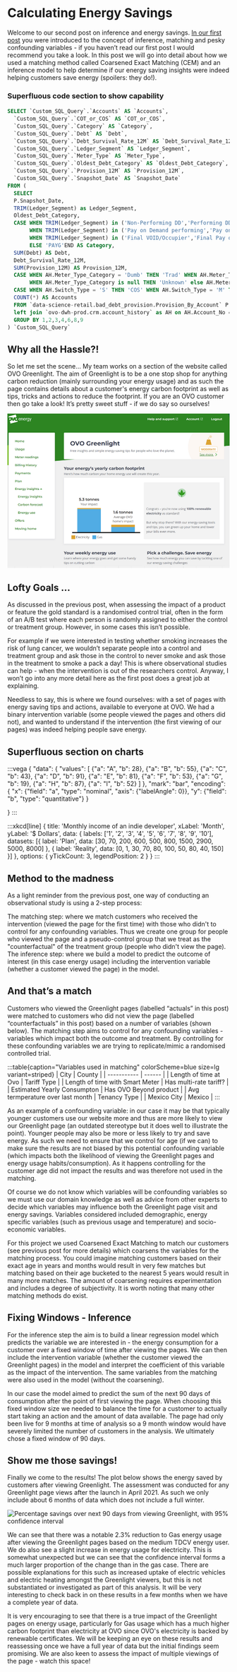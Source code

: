 # Calculating Energy Savings

Welcome to our second post on inference and energy savings. [In our first post](https://tech.ovoenergy.com/inference-in-observational-studies/) you were introduced to the concept of inference, matching and pesky confounding variables - if you haven’t read our first post I would recommend you take a look. In this post we will go into detail about how we used a matching method called Coarsened Exact Matching (CEM) and an inference model to help determine if our energy saving insights were indeed helping customers save energy (spoilers: they do!).

### Superfluous code section to show capability

```sql
SELECT `Custom_SQL_Query`.`Accounts` AS `Accounts`,
  `Custom_SQL_Query`.`COT_or_COS` AS `COT_or_COS`,
  `Custom_SQL_Query`.`Category` AS `Category`,
  `Custom_SQL_Query`.`Debt` AS `Debt`,
  `Custom_SQL_Query`.`Debt_Survival_Rate_12M` AS `Debt_Survival_Rate_12M`,
  `Custom_SQL_Query`.`Ledger_Segment` AS `Ledger_Segment`,
  `Custom_SQL_Query`.`Meter_Type` AS `Meter_Type`,
  `Custom_SQL_Query`.`Oldest_Debt_Category` AS `Oldest_Debt_Category`,
  `Custom_SQL_Query`.`Provision_12M` AS `Provision_12M`,
  `Custom_SQL_Query`.`Snapshot_Date` AS `Snapshot_Date`
FROM (
  SELECT  
  P.Snapshot_Date,
  TRIM(Ledger_Segment) as Ledger_Segment, 
  Oldest_Debt_Category, 
  CASE WHEN TRIM(Ledger_Segment) in ('Non-Performing DD','Performing DD') THEN 'Direct Debit'
       WHEN TRIM(Ledger_Segment) in ('Pay on Demand performing','Pay on Demand non-performing','Payment Plan','VOID/Occupier') THEN 'Pay on Demand'
       WHEN TRIM(Ledger_Segment) in ('Final VOID/Occupier','Final Pay on Demand','Final DD') THEN 'Final'
       ELSE 'PAYG'END AS Category,
  SUM(Debt) AS Debt, 
  Debt_Survival_Rate_12M, 
  SUM(Provision_12M) AS Provision_12M,
  CASE WHEN AH.Meter_Type_Category = 'Dumb' THEN 'Trad' WHEN AH.Meter_Type_Category = 'Smart and Dumb' then 'Both' 
       WHEN AH.Meter_Type_Category is null THEN 'Unknown' else AH.Meter_Type_Category END as Meter_Type,
  CASE WHEN AH.Switch_Type = 'S' THEN 'COS' WHEN AH.Switch_Type = 'M' THEN 'COT' ELSE 'Unknown' END as COT_or_COS,
  COUNT(*) AS Accounts
  FROM `data-science-retail.bad_debt_provision.Provision_By_Account` P
  left join `ovo-dwh-prod.crm.account_history` as AH on AH.Account_No = P.Account_No and AH.Snapshot_Date = P.Snapshot_Date and AH.Snapshot_Date>= '2020-07-31'
  GROUP BY 1,2,3,4,6,8,9
) `Custom_SQL_Query`
```

## Why all the Hassle?!

So let me set the scene… My team works on a section of the website called OVO Greenlight. The aim of Greenlight is to be a one stop shop for anything carbon reduction (mainly surrounding your energy usage) and as such the page contains details about a customer's energy carbon footprint as well as tips, tricks and actions to reduce the footprint. If you are an OVO customer then go take a look! It’s pretty sweet stuff - if we do say so ourselves!

![OVO Greenlight](Screenshot-2022-04-26-at-11.03.17.png)
## Lofty Goals …


As discussed in the previous post, when assessing the impact of a product or feature the gold standard is a randomised control trial, often in the form of an A/B test where each person is randomly assigned to either the control or treatment group. However, in some cases this isn’t possible.

For example if we were interested in testing whether smoking increases the risk of lung cancer, we wouldn’t separate people into a control and treatment group and ask those in the control to never smoke and ask those in the treatment to smoke a pack a day! This is where observational studies can help - when the intervention is out of the researchers control. Anyway, I won’t go into any more detail here as the first post does a great job at explaining.

Needless to say, this is where we found ourselves: with a set of pages with energy saving tips and actions, available to everyone at OVO. We had a binary intervention variable (some people viewed the pages and others did not), and wanted to understand if the intervention (the first viewing of our pages) was indeed helping people save energy.

## Superfluous section on charts

:::vega
{
  "data": {
    "values": [
      {"a": "A", "b": 28}, {"a": "B", "b": 55}, {"a": "C", "b": 43},
      {"a": "D", "b": 91}, {"a": "E", "b": 81}, {"a": "F", "b": 53},
      {"a": "G", "b": 19}, {"a": "H", "b": 87}, {"a": "I", "b": 52}
    ]
  },
  "mark": "bar",
  "encoding": {
    "x": {"field": "a", "type": "nominal", "axis": {"labelAngle": 0}},
    "y": {"field": "b", "type": "quantitative"}
  }

}
:::

:::xkcd[line]
{
  title: 'Monthly income of an indie developer',
  xLabel: 'Month',
  yLabel: '$ Dollars',
  data: {
    labels: ['1', '2', '3', '4', '5', '6', '7', '8', '9', '10'],
    datasets: [{
      label: 'Plan',
      data: [30, 70, 200, 600, 500, 800, 1500, 2900, 5000, 8000]
    }, {
      label: 'Reality',
      data: [0, 1, 30, 70, 80, 100, 50, 80, 40, 150]
    }]
  },
  options: {
    yTickCount: 3,
    legendPosition: 2
  }
}
:::

## Method to the madness


As a light reminder from the previous post, one way of conducting an observational study is using a 2-step process:

The matching step: where we match customers who received the intervention (viewed the page for the first time) with those who didn't to control for any confounding variables. Thus we create one group for people who viewed the page and a pseudo-control group that we treat as the "counterfactual" of the treatment group (people who didn't view the page).
The inference step: where we build a model to predict the outcome of interest (in this case energy usage) including the intervention variable (whether a customer viewed the page) in the model.

## And that’s a match

Customers who viewed the Greenlight pages (labelled “actuals” in this post) were matched to customers who did not view the page (labelled “counterfactuals” in this post) based on a number of variables (shown below). The matching step aims to control for any confounding variables - variables which impact both the outcome and treatment. By controlling for these confounding variables we are trying to replicate/mimic a randomised controlled trial.



:::table{caption="Variables used in matching" colorScheme=blue size=lg variant=striped}
| City        | County | 
| ----------- | ------ | 
| Length of time at Ovo       | Tariff Type  |
| Length of time with Smart Meter       | Has multi-rate tariff?  | 
| Estimated Yearly Consumpton    | Has OVO Beyond product  |
| Avg termperature over last month  | Tenancy Type |
| Mexico City | Mexico |
:::

As an example of a confounding variable: in our case it may be that typically younger customers use our website more and thus are more likely to view our Greenlight page (an outdated stereotype but it does well to illustrate the point). Younger people may also be more or less likely to try and save energy. As such we need to ensure that we control for age (if we can) to make sure the results are not biased by this potential confounding variable (which impacts both the likelihood of viewing the Greenlight pages and energy usage habits/consumption). As it happens controlling for the customer age did not impact the results and was therefore not used in the matching.

Of course we do not know which variables will be confounding variables so we must use our domain knowledge as well as advice from other experts to decide which variables may influence both the Greenlight page visit and energy savings. Variables considered included demographic, energy specific variables (such as previous usage and temperature) and socio-economic variables.

For this project we used Coarsened Exact Matching to match our customers (see previous post for more details) which coarsens the variables for the matching process. You could imagine matching customers based on their exact age in years and months would result in very few matches but matching based on their age bucketed to the nearest 5 years would result in many more matches. The amount of coarsening requires experimentation and includes a degree of subjectivity. It is worth noting that many other matching methods do exist.

## Fixing Windows - Inference

For the inference step the aim is to build a linear regression model which predicts the variable we are interested in - the energy consumption for a customer over a fixed window of time after viewing the pages. We can then include the intervention variable (whether the customer viewed the Greenlight pages) in the model and interpret the coefficient of this variable as the impact of the intervention. The same variables from the matching were also used in the model (without the coarsening).

In our case the model aimed to predict the sum of the next 90 days of consumption after the point of first viewing the page. When choosing this fixed window size we needed to balance the time for a customer to actually start taking an action and the amount of data available. The page had only been live for 9 months at time of analysis so a 9 month window would have severely limited the number of customers in the analysis. We ultimately chose a fixed window of 90 days.

## Show me those savings!

Finally we come to the results! The plot below shows the energy saved by customers after viewing Greenlight. The assessment was conducted for any Greenlight page views after the launch in April 2021. As such we only include about 6 months of data which does not include a full winter.

![Percentage savings over next 90 days from viewing Greenlight, with 95% confidence interval
](Screenshot-2022-04-26-at-10.50.07.png)

We can see that there was a notable 2.3% reduction to Gas energy usage after viewing the Greenlight pages based on the medium TDCV energy user. We do also see a slight increase in energy usage for electricity. This is somewhat unexpected but we can see that the confidence interval forms a much larger proportion of the change than in the gas case. There are possible explanations for this such as increased uptake of electric vehicles and electric heating amongst the Greenlight viewers, but this is not substantiated or investigated as part of this analysis. It will be very interesting to check back in on these results in a few months when we have a complete year of data.

It is very encouraging to see that there is a true impact of the Greenlight pages on energy usage, particularly for Gas usage which has a much higher carbon footprint than electricity at OVO since OVO's electricity is backed by renewable certificates. We will be keeping an eye on these results and reassessing once we have a full year of data but the initial findings seem promising. We are also keen to assess the impact of multiple viewings of the page - watch this space!

